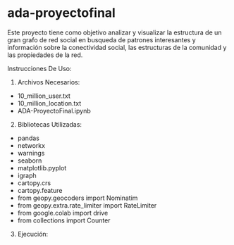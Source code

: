 # ada-proyectofinal
Este proyecto tiene como objetivo analizar y visualizar la estructura de un gran grafo de red social en busqueda de patrones interesantes y información sobre la conectividad social, las estructuras de la comunidad y las propiedades de la red.

Instrucciones De Uso:
1. Archivos Necesarios:
  - 10_million_user.txt
  - 10_million_location.txt
  - ADA-ProyectoFinal.ipynb
2. Bibliotecas Utilizadas:
  - pandas
  - networkx
  - warnings
  - seaborn
  - matplotlib.pyplot
  - igraph
  - cartopy.crs
  - cartopy.feature
  - from geopy.geocoders import Nominatim
  - from geopy.extra.rate_limiter import RateLimiter
  - from google.colab import drive
  - from collections import Counter
3. Ejecución:
